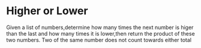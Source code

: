 # Higher or Lower

Given a list of numbers,determine how many times the next number is higer than the last and how many times it is lower,then return the product of these two numbers. Two of the same number does not count towards either total